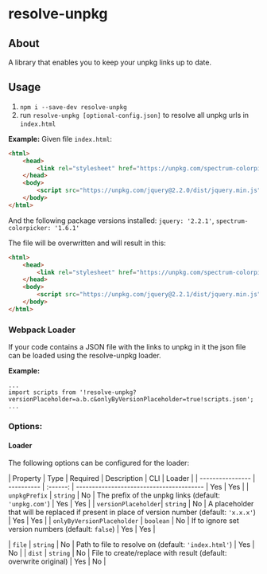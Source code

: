 # resolve-unpkg

## About
A library that enables you to keep your unpkg links up to date.

## Usage
1. `npm i --save-dev resolve-unpkg`
2. run `resolve-unpkg [optional-config.json]` to resolve all unpkg urls in `index.html`

**Example:**
Given file `index.html`:
```html
<html>
    <head>
        <link rel="stylesheet" href="https://unpkg.com/spectrum-colorpicker@1.6.0/spectrum.css">
    </head>
    <body>
        <script src="https://unpkg.com/jquery@2.2.0/dist/jquery.min.js"></script>
    </body>
</html>
``` 

And the following package versions installed: `jquery: '2.2.1'`, `spectrum-colorpicker: '1.6.1'`

The file will be overwritten and will result in this:

```html
<html>
    <head>
        <link rel="stylesheet" href="https://unpkg.com/spectrum-colorpicker@1.6.1/spectrum.css">
    </head>
    <body>
        <script src="https://unpkg.com/jquery@2.2.1/dist/jquery.min.js"></script>
    </body>
</html>
```

### Webpack Loader

If your code contains a JSON file with the links to unpkg in it the json file can be loaded using the resolve-unpkg loader.

**Example:**

```javscript
...
import scripts from '!resolve-unpkg?versionPlaceholder=a.b.c&onlyByVersionPlaceholder=true!scripts.json';
...

``` 

### Options:

#### Loader

The following options can be configured for the loader:

| Property         | Type       | Required | Description                              | CLI | Loader |
| ---------------- | ---------- | :------: | ---------------------------------------- | Yes | Yes |
| `unpkgPrefix`    | `string`   |   No     | The prefix of the unpkg links (default: `'unpkg.com'`) | Yes | Yes |
| `versionPlaceholder`| `string`   |   No     | A placeholder that will be replaced if present in place of version number (default: `'x.x.x'`) | Yes | Yes |
| `onlyByVersionPlaceholder`  | `boolean`   |   No     |  If to ignore set version numbers (default: `false`)     | Yes | Yes |

| `file`    | `string`   |   No     | Path to file to resolve on (default: `'index.html'`) | Yes | No |
| `dist`    | `string`   |   No     | File to create/replace with result (default: overwrite original) | Yes | No |


